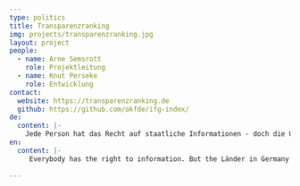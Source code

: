 ```yaml
---
type: politics
title: Transparenzranking
img: projects/transparenzranking.jpg
layout: project
people:
  - name: Arne Semsrott
    role: Projektleitung
  - name: Knut Perseke
    role: Entwicklung    
contact:
  website: https://transparenzranking.de
  github: https://github.com/okfde/ifg-index/
de:
  content: |-
    Jede Person hat das Recht auf staatliche Informationen - doch die Umsetzung dieses Rechts unterscheidet sich innerhalb Deutschlands. Wir haben erstmalig die Informationsfreiheits- und Transparenzgesetze in Bund und Ländern miteinander verglichen. 
en:
  content: |-
     Everybody has the right to information. But the Länder in Germany all have their own Freedom of Information laws which differ significantly in terms of fees, scope and deadlines. For the first time, we compare Freedom of Information regulations in Germany.
  
---
```


